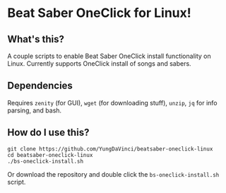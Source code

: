 # Beat Saber OneClick for Linux!
## What's this?
A couple scripts to enable Beat Saber OneClick install functionality on Linux. Currently supports OneClick install of songs and sabers.

## Dependencies
Requires `zenity` (for GUI), `wget` (for downloading stuff), `unzip`, `jq` for info parsing, and bash.

## How do I use this?
	git clone https://github.com/YungDaVinci/beatsaber-oneclick-linux
	cd beatsaber-oneclick-linux
	./bs-oneclick-install.sh

Or download the repository and double click the `bs-oneclick-install.sh` script.
